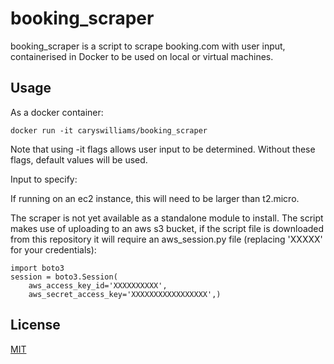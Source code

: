 # booking_scraper

booking_scraper is a script to scrape booking.com with user input, containerised in Docker to be used on local or virtual machines.

## Usage

As a docker container:

```
docker run -it caryswilliams/booking_scraper
```

Note that using -it flags allows user input to be determined. Without these flags, default values will be used.

Input to specify:


If running on an ec2 instance, this will need to be larger than t2.micro.

The scraper is not yet available as a standalone module to install. The script makes use of uploading to an aws s3 bucket, if the script file is downloaded from this repository it will require an aws_session.py file (replacing 'XXXXX' for your credentials):

```
import boto3
session = boto3.Session(
    aws_access_key_id='XXXXXXXXXX',
    aws_secret_access_key='XXXXXXXXXXXXXXXXX',)
```

## License
[MIT](https://choosealicense.com/licenses/mit/)